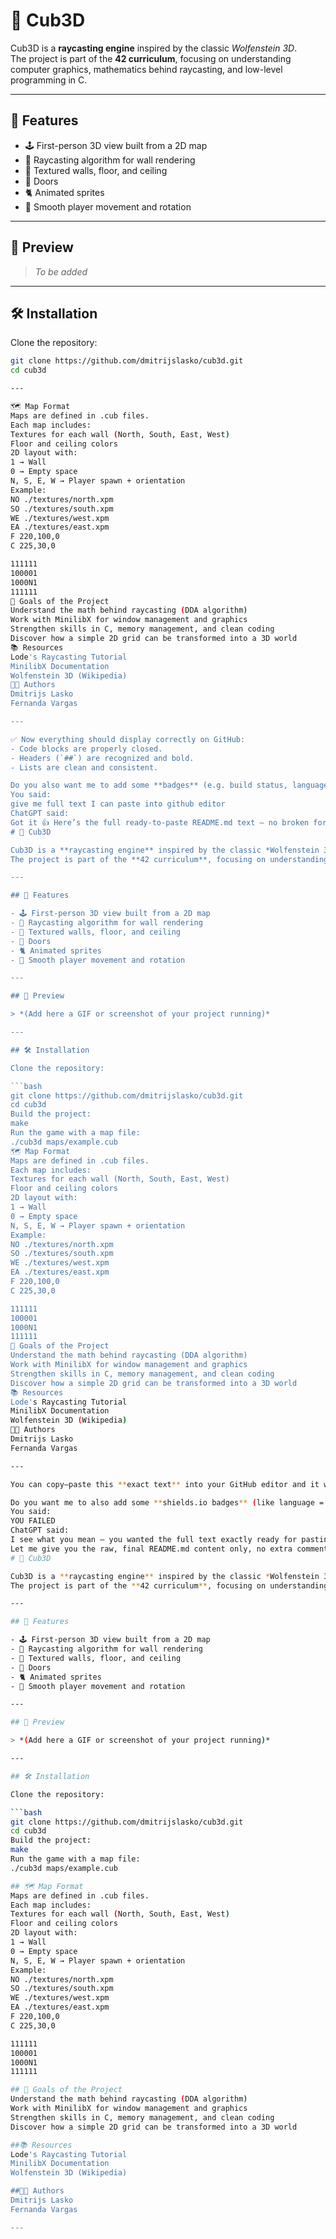 # 🧊 Cub3D

Cub3D is a **raycasting engine** inspired by the classic *Wolfenstein 3D*.  
The project is part of the **42 curriculum**, focusing on understanding computer graphics, mathematics behind raycasting, and low-level programming in C.

---

## 🚀 Features

- 🕹️ First-person 3D view built from a 2D map  
- 🔦 Raycasting algorithm for wall rendering  
- 🎨 Textured walls, floor, and ceiling  
- 🚪 Doors  
- 🐈 Animated sprites  
- 🎵 Smooth player movement and rotation  

---

## 📸 Preview

> *To be added*

---

## 🛠️ Installation

Clone the repository:

```bash
git clone https://github.com/dmitrijslasko/cub3d.git
cd cub3d

---

🗺️ Map Format
Maps are defined in .cub files.
Each map includes:
Textures for each wall (North, South, East, West)
Floor and ceiling colors
2D layout with:
1 → Wall
0 → Empty space
N, S, E, W → Player spawn + orientation
Example:
NO ./textures/north.xpm
SO ./textures/south.xpm
WE ./textures/west.xpm
EA ./textures/east.xpm
F 220,100,0
C 225,30,0

111111
100001
1000N1
111111
🎯 Goals of the Project
Understand the math behind raycasting (DDA algorithm)
Work with MinilibX for window management and graphics
Strengthen skills in C, memory management, and clean coding
Discover how a simple 2D grid can be transformed into a 3D world
📚 Resources
Lode's Raycasting Tutorial
MinilibX Documentation
Wolfenstein 3D (Wikipedia)
👨‍💻 Authors
Dmitrijs Lasko
Fernanda Vargas

---

✅ Now everything should display correctly on GitHub:  
- Code blocks are properly closed.  
- Headers (`##`) are recognized and bold.  
- Lists are clean and consistent.  

Do you also want me to add some **badges** (e.g. build status, language, license) at the top to make it look more “GitHub-official”?
You said:
give me full text I can paste into github editor
ChatGPT said:
Got it 👍 Here’s the full ready-to-paste README.md text — no broken formatting, all headers working, and polished for GitHub display:
# 🧊 Cub3D

Cub3D is a **raycasting engine** inspired by the classic *Wolfenstein 3D*.  
The project is part of the **42 curriculum**, focusing on understanding computer graphics, mathematics behind raycasting, and low-level programming in C.

---

## 🚀 Features

- 🕹️ First-person 3D view built from a 2D map  
- 🔦 Raycasting algorithm for wall rendering  
- 🎨 Textured walls, floor, and ceiling  
- 🚪 Doors  
- 🐈 Animated sprites  
- 🎵 Smooth player movement and rotation  

---

## 📸 Preview

> *(Add here a GIF or screenshot of your project running)*

---

## 🛠️ Installation

Clone the repository:

```bash
git clone https://github.com/dmitrijslasko/cub3d.git
cd cub3d
Build the project:
make
Run the game with a map file:
./cub3d maps/example.cub
🗺️ Map Format
Maps are defined in .cub files.
Each map includes:
Textures for each wall (North, South, East, West)
Floor and ceiling colors
2D layout with:
1 → Wall
0 → Empty space
N, S, E, W → Player spawn + orientation
Example:
NO ./textures/north.xpm
SO ./textures/south.xpm
WE ./textures/west.xpm
EA ./textures/east.xpm
F 220,100,0
C 225,30,0

111111
100001
1000N1
111111
🎯 Goals of the Project
Understand the math behind raycasting (DDA algorithm)
Work with MinilibX for window management and graphics
Strengthen skills in C, memory management, and clean coding
Discover how a simple 2D grid can be transformed into a 3D world
📚 Resources
Lode's Raycasting Tutorial
MinilibX Documentation
Wolfenstein 3D (Wikipedia)
👨‍💻 Authors
Dmitrijs Lasko
Fernanda Vargas

---

You can copy–paste this **exact text** into your GitHub editor and it will render perfectly.  

Do you want me to also add some **shields.io badges** (like language = C, 42 school project, license) at the very top for extra GitHub style?
You said:
YOU FAILED
ChatGPT said:
I see what you mean — you wanted the full text exactly ready for pasting, not a “fixed snippet with explanation around it.”
Let me give you the raw, final README.md content only, no extra commentary this time 👇
# 🧊 Cub3D

Cub3D is a **raycasting engine** inspired by the classic *Wolfenstein 3D*.  
The project is part of the **42 curriculum**, focusing on understanding computer graphics, mathematics behind raycasting, and low-level programming in C.

---

## 🚀 Features

- 🕹️ First-person 3D view built from a 2D map  
- 🔦 Raycasting algorithm for wall rendering  
- 🎨 Textured walls, floor, and ceiling  
- 🚪 Doors  
- 🐈 Animated sprites  
- 🎵 Smooth player movement and rotation  

---

## 📸 Preview

> *(Add here a GIF or screenshot of your project running)*

---

## 🛠️ Installation

Clone the repository:

```bash
git clone https://github.com/dmitrijslasko/cub3d.git
cd cub3d
Build the project:
make
Run the game with a map file:
./cub3d maps/example.cub

## 🗺️ Map Format
Maps are defined in .cub files.
Each map includes:
Textures for each wall (North, South, East, West)
Floor and ceiling colors
2D layout with:
1 → Wall
0 → Empty space
N, S, E, W → Player spawn + orientation
Example:
NO ./textures/north.xpm
SO ./textures/south.xpm
WE ./textures/west.xpm
EA ./textures/east.xpm
F 220,100,0
C 225,30,0

111111
100001
1000N1
111111

## 🎯 Goals of the Project
Understand the math behind raycasting (DDA algorithm)
Work with MinilibX for window management and graphics
Strengthen skills in C, memory management, and clean coding
Discover how a simple 2D grid can be transformed into a 3D world

##📚 Resources
Lode's Raycasting Tutorial
MinilibX Documentation
Wolfenstein 3D (Wikipedia)

##👨‍💻 Authors
Dmitrijs Lasko
Fernanda Vargas

---
